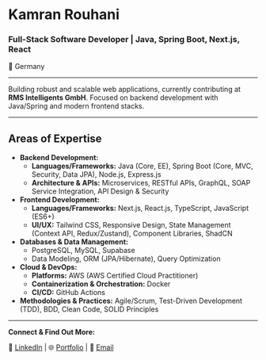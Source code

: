 # Kamran Rouhani
### Full-Stack Software Developer | Java, Spring Boot, Next.js, React
📍 Germany

---

Building robust and scalable web applications, currently contributing at **RMS Intelligents GmbH**. Focused on backend development with Java/Spring and modern frontend stacks.

---

## Areas of Expertise

* **Backend Development:**
    * **Languages/Frameworks:** Java (Core, EE), Spring Boot (Core, MVC, Security, Data JPA), Node.js, Express.js
    * **Architecture & APIs:** Microservices, RESTful APIs, GraphQL, SOAP Service Integration, API Design & Security
* **Frontend Development:**
    * **Languages/Frameworks:** Next.js, React.js, TypeScript, JavaScript (ES6+)
    * **UI/UX:** Tailwind CSS, Responsive Design, State Management (Context API, Redux/Zustand), Component Libraries, ShadCN
* **Databases & Data Management:**
    * PostgreSQL, MySQL, Supabase
    * Data Modeling, ORM (JPA/Hibernate), Query Optimization
* **Cloud & DevOps:**
    * **Platforms:** AWS (AWS Certified Cloud Practitioner)
    * **Containerization & Orchestration:** Docker
    * **CI/CD:** GitHub Actions
* **Methodologies & Practices:** Agile/Scrum, Test-Driven Development (TDD), BDD, Clean Code, SOLID Principles

---

**Connect & Find Out More:**

🔗 [LinkedIn](https://linkedin.com/in/comendrun) | 🌐 [Portfolio](https://comendrun.com/) | 📧 [Email](mailto:info@comendrun.com)
